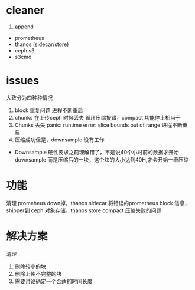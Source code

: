 # cleaner 
1. append 
- prometheus 
- thanos (sidecar/store)
- ceph s3
- s3cmd 

# issues
大致分为四种种情况

1. block 重复问题  进程不断重启
2. chunks 在上传ceph 时候丢失 循环压缩报错，compact 功能停止相当于
3. Chunks 丢失 panic: runtime error: slice bounds out of range 进程不断重启
4. 压缩成功但是，downsample 没有工作
- Downsample 硬性要求之前理解错了，不是说40个小时前的数据才开始downsample 而是压缩后的一块，这个块的大小达到40H,才会开始一级压缩

# 功能
清理 promeheus down掉，thanos sidecar 将错误的prometheus block 信息，shipper到 ceph 对象存储，thanos store compact 压缩失败的问题

# 解决方案
清理
1. 删除较小的块
2. 删除上传不完整的块
3. 需要讨论确定一个合适的时间长度


